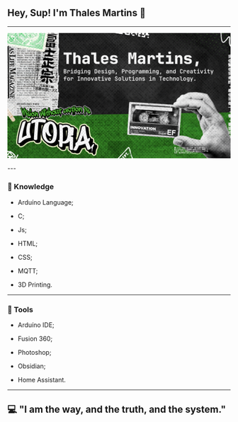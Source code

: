 ## Hey, Sup! I'm Thales Martins 👋
---
<p align="center">
     <img src="assets/banner.png"
          alt="HomePage Banner"
          style="display:block; margin-left: auto; margin-right: auto;" />
</p>
---

### 🤔 Knowledge

- Arduíno Language;

- C;

- Js;

- HTML;

- CSS;

- MQTT;

- 3D Printing.

---

### 🧰 Tools

- Arduíno IDE;

- Fusion 360;

- Photoshop;

- Obsidian;

- Home Assistant.

---

## 💻 "I am the way, and the truth, and the system."
